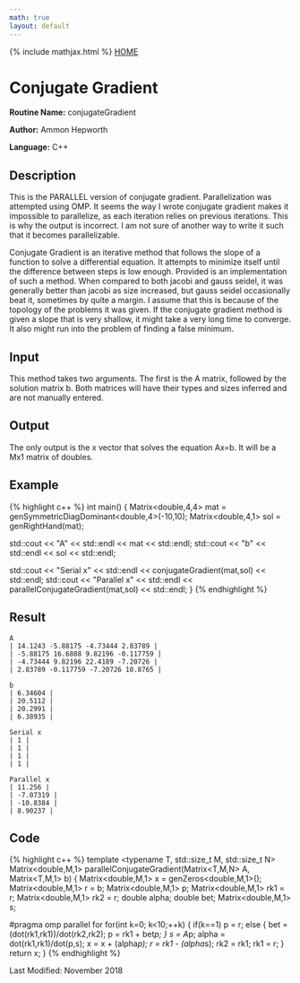 ```yaml
---
math: true
layout: default
---
```


{% include mathjax.html %}
<a href="https://ammonhepworth.github.io/MATH5620/index">HOME</a>

# Conjugate Gradient

**Routine Name:** conjugateGradient

**Author:** Ammon Hepworth

**Language:** C++


## Description

This is the PARALLEL version of conjugate gradient. Parallelization was attempted using OMP. It seems the way I wrote conjugate gradient makes it impossible to parallelize, as each iteration relies on previous iterations. This is why the output is incorrect. I am not sure of another way to write it such that it becomes parallelizable.

Conjugate Gradient is an iterative method that follows the slope of a function to solve a differential equation. It attempts to minimize itself until the difference between steps is low enough. Provided is an implementation of such a method.  When compared to both jacobi and gauss seidel, it was generally better than jacobi as size increased, but gauss seidel occasionally beat it, sometimes by quite a margin. I assume that this is because of the topology of the problems it was given. If the conjugate gradient method is given a slope that is very shallow, it might take a very long time to converge. It also might run into the problem of finding a false minimum.

## Input

This method takes two arguments. The first is the A matrix, followed by the solution matrix b. Both matrices will have their types and sizes inferred and are not manually entered.

## Output

The only output is the x vector that solves the equation Ax=b. It will be a Mx1 matrix of doubles.


## Example

{% highlight c++ %}
int main()
{
  Matrix<double,4,4> mat = genSymmetricDiagDominant<double,4>(-10,10);
  Matrix<double,4,1> sol = genRightHand(mat);

  std::cout << "A" << std::endl << mat << std::endl;
  std::cout << "b" << std::endl << sol << std::endl;

  std::cout << "Serial x" << std::endl << conjugateGradient(mat,sol) << std::endl;
  std::cout << "Parallel x" << std::endl << parallelConjugateGradient(mat,sol) << std::endl;
}
{% endhighlight %}

## Result
```
A
| 14.1243 -5.88175 -4.73444 2.83789 |
| -5.88175 16.6888 9.82196 -0.117759 |
| -4.73444 9.82196 22.4189 -7.20726 |
| 2.83789 -0.117759 -7.20726 10.8765 |

b
| 6.34604 |
| 20.5112 |
| 20.2991 |
| 6.38935 |

Serial x
| 1 |
| 1 |
| 1 |
| 1 |

Parallel x
| 11.256 |
| -7.07319 |
| -10.8384 |
| 8.90237 |
```

## Code

{% highlight c++ %}
template <typename T, std::size_t M, std::size_t N>
Matrix<double,M,1> parallelConjugateGradient(Matrix<T,M,N> A, Matrix<T,M,1> b)
{
	Matrix<double,M,1> x = genZeros<double,M,1>();
	Matrix<double,M,1> r = b;
	Matrix<double,M,1> p;
	Matrix<double,M,1> rk1 = r;
	Matrix<double,M,1> rk2 = r;
	double alpha;
	double bet;
	Matrix<double,M,1> s;
	
#pragma omp parallel for
	for(int k=0; k<10;++k)
	{
		if(k==1) p = r;
		else
		{
			bet = (dot(rk1,rk1))/dot(rk2,rk2);
			p = rk1 + bet*p;
		}
		s = A*p;
		alpha = dot(rk1,rk1)/dot(p,s);
		x = x + (alpha*p);
		r = rk1 - (alpha*s);
		rk2 = rk1;
		rk1 = r;
	}
	return x;
}
{% endhighlight %}

Last Modified: November 2018
